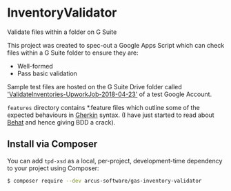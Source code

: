 # InventoryValidator
Validate files within a folder on G Suite 

This project was created to spec-out a Google Apps Script which can check files within a G Suite folder to ensure they are:

* Well-formed
* Pass basic validation

Sample test files are hosted on the G Suite Drive folder called ['ValidateInventories-UpworkJob-2018-04-23'](https://drive.google.com/open?id=1k6rZYbuUIHsPboeH5CKo4CT1L1qxthV1) of a test Google Account. 

`features` directory contains \*.feature files which outline some of the expected behaviours in [Gherkin](http://behat.org/en/latest/user_guide/gherkin.html) syntax. (I have just started to read about [Behat](http://behat.org/en/latest/) and hence giving BDD a crack).



## Install via Composer

You can add `tpd-xsd` as a local, per-project, development-time dependency to your project using Composer:

```bash
$ composer require --dev arcus-software/gas-inventory-validator

```





